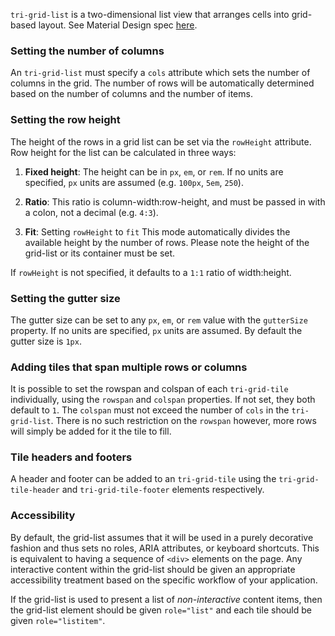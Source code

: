 `tri-grid-list` is a two-dimensional list view that arranges cells into grid-based layout.
See Material Design spec [here](https://material.io/design/components/image-lists.html).

<!-- example(grid-list-overview) -->

### Setting the number of columns

An `tri-grid-list` must specify a `cols` attribute which sets the number of columns in the grid. The
number of rows will be automatically determined based on the number of columns and the number of
items.

### Setting the row height

The height of the rows in a grid list can be set via the `rowHeight` attribute. Row height for the
list can be calculated in three ways:

1. **Fixed height**: The height can be in `px`, `em`, or `rem`.  If no units are specified, `px`
units are assumed (e.g. `100px`, `5em`, `250`).

2. **Ratio**: This ratio is column-width:row-height, and must be passed in with a colon, not a
decimal (e.g. `4:3`).

3. **Fit**:  Setting `rowHeight` to `fit` This mode automatically divides the available height by
the number of rows.  Please note the height of the grid-list or its container must be set.

If `rowHeight` is not specified, it defaults to a `1:1` ratio of width:height.

### Setting the gutter size

The gutter size can be set to any `px`, `em`, or `rem` value with the `gutterSize` property.  If no
units are specified, `px` units are assumed. By default the gutter size is `1px`.

### Adding tiles that span multiple rows or columns

It is possible to set the rowspan and colspan of each `tri-grid-tile` individually, using the
`rowspan` and `colspan` properties. If not set, they both default to `1`. The `colspan` must not
exceed the number of `cols` in the `tri-grid-list`. There is no such restriction on the `rowspan`
however, more rows will simply be added for it the tile to fill.

### Tile headers and footers

A header and footer can be added to an `tri-grid-tile` using the `tri-grid-tile-header` and
`tri-grid-tile-footer` elements respectively.

### Accessibility
By default, the grid-list assumes that it will be used in a purely decorative fashion and thus sets
no roles, ARIA attributes, or keyboard shortcuts. This is equivalent to having a sequence of `<div>`
elements on the page. Any interactive content within the grid-list should be given an appropriate
accessibility treatment based on the specific workflow of your application.

If the grid-list is used to present a list of _non-interactive_ content items, then the grid-list
element should be given `role="list"` and each tile should be given `role="listitem"`.
